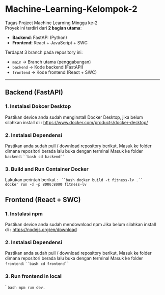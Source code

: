 # Machine-Learning-Kelompok-2

Tugas Project Machine Learning Minggu ke-2  
Proyek ini terdiri dari **2 bagian utama**:
- **Backend**: FastAPI (Python)
- **Frontend**: React + JavaScript + SWC

Terdapat 3 branch pada repository ini:
- `main` → Branch utama (penggabungan)
- `backend` → Kode backend (FastAPI)
- `frontend` → Kode frontend (React + SWC)


---

##  Backend (FastAPI)

### 1. Instalasi Dokcer Desktop
Pastikan device anda sudah menginstall Docker Desktop, 
jika belum silahkan install di :
https://www.docker.com/products/docker-desktop/

### 2. Instalasi Dependensi
Pastikan anda sudah pull / download repository berikut,
Masuk ke folder dimana repositori berada lalu buka dengan terminal
Masuk ke folder `backend`:
` ``bash
cd backend`` `
### 3. Build and Run Container Docker
Lakukan perintah berikut :
` ``bash
docker build -t fitness-lv .`` 
docker run -d -p 8000:8000 fitness-lv`

##  Frontend (React + SWC)

### 1. Instalasi npm 
Pastikan device anda sudah mendownload npm 
Jika belum silahkan install di :
https://nodejs.org/en/download 

### 2. Instalasi Dependensi
Pastikan anda sudah pull / download repository berikut,
Masuk ke folder dimana repositori berada lalu buka dengan terminal
Masuk ke folder `frontend`:
` ``bash
cd frontend`` `

### 3. Run frontend in local 
` ``bash
npm run dev.`` 
